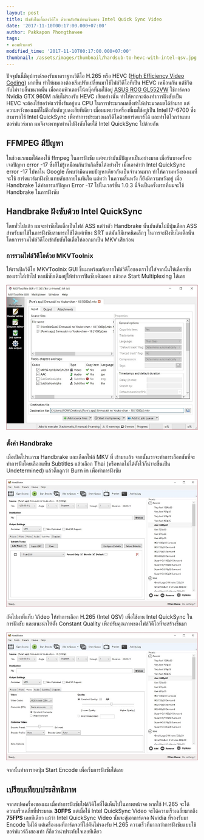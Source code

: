 ```yaml
---
layout: post
title: ฝังซับไตเติ้ลลงวิดีโอ ด้วยพลังอันซ่อนเร้นของ Intel Quick Sync Video
date: '2017-11-10T00:17:00.000+07:00'
author: Pakkapon Phongthawee
tags:
- คอมพิวเตอร์
modified_time: '2017-11-10T00:17:00.000+07:00'
thumbnail: /assets/images/thumbnail/hardsub-to-hevc-with-intel-qsv.jpg
---
```

ปัจจุบันนี้มีอุปกรณ์รองรับมาตราฐานวิดีโอ H.265 หรือ HEVC ([High Efficiency Video Coding](https://en.wikipedia.org/wiki/High_Efficiency_Video_Coding)) มากขึ้น ทำให้ผมเองต้องเริ่มปรับเปลี่ยนมาใช้ไฟล์วิดีโอที่เป็น HEVC เหมือนกัน แต่ชีวิตกับไม่ราบลื่นขนาดนั้น เมื่อคอมพิวเตอร์โน้ตบุ๊คที่ผมใช้อยู่ [ASUS ROG GL552VW](https://www.asus.com/us/ROG-Republic-Of-Gamers/ROG-GL552VW/) ใช้การ์ดจอ Nvidia GTX 960M กลับไม่รองรับ HEVC เสียอย่างนั้น ทำให้หากจะต้องทำการฝังซับเป็น HEVC จะต้องใช้ซอร์ฟแวร์ซึ่งรันอยู่บน CPU ในการประมวลผลซึ่งทำให้ประมวลผลได้ช้ามาก แต่ความหวังของผมก็ไม่ถึงกับดับวูบลงเสียทีเดียว เมื่อผมพบว่าเครื่องที่ผมใช้อยู่เป็น Intel I7-6700 ซึ่งสามารถใช้ Intel QuickSync เพื่อทำการประมวลผลวิดีโอด้วยฮาร์ดแวร์ได้ และทำได้ไวกว่าแบบซอร์ฟแวร์มาก ผมจึงจะพาทุกท่านไปฝังซับโดยใช้ Intel QuickSync ไปด้วยกัน

## FFMPEG มีปัญหา
ในช่วงแรกผมได้ลองใช้ ffmpeg ในการฝังซับ แต่พบว่ามันมีปัญหาเป็นอย่างมาก เมื่อรันบางครั้งจะเจอปัญหา error -17 ซึ่งก็ไม่รู้เหมือนกันว่าเกิดขึ้นได้อย่างไร เมื่อเอาคำว่า Intel QuickSync error -17 ไปหาใน Google ก็พบว่ามีคนพบปัญหาเดียวกันเป็นจำนวนมาก ทำให้ความหวังของผมที่จะใช้ ฮาร์ดแวร์มาฝังซับแทบดับสลายในทันใด แต่ทว่า ในความสิ้นหวัง ก็ยังมีความหวังอยู่ เมื่อ Handbrake ได้ทำการแก้ปัญหา Error -17 ไปในเวอร์ชั่น 1.0.3 นี่จึงเป็นครั้งแรกที่ผมจะใช้ Handbrake ในการฝังซับ

## Handbrake ฝังซับด้วย Intel QuickSync
โดยทั่วไปแล้ว ผมจะทำซับไตเติ้ลเป็นไฟล์ ASS แต่ว่าตัว Handbrake นั้นมันดันไม่มีปุ่มเลือก ASS สำหรับมาใช้ในการฝังซับสามารถใช้ได้แค่เพียง SRT แต่มันก็มีเทคนิคเล็กๆ ในการจะฝังซับไตเติ้ลนั้น โดยการรวมไฟล์วิดีโอเข้ากับซับไตเติ้ลให้ออกมาเป็น MKV เสียก่อน

### การรวมไฟล์วิดีโอด้วย MKVToolnix

ให้เราเปิดวิดีโอ MKVToolnix GUI ขึ้นมาพร้อมกับลากไฟล์วิดีโอของเราไปใส่จากนั้นให้เลือกซับของเราใส่เข้าไป หากมีซับเดิมอยู่ให้ทำการปิดซับเดิมออก แล้วกด Start Multiplexing ได้เลย

![](/assets/images/post/hardsub-to-hevc-with-intel-qsv/mkvtoolnix.jpg)

### ตั้งค่า Handbrake

เมื่อเปิดโปรแกรม Handbrake และเลือกไฟล์ MKV ที่ เข้ามาแล้ว จากนั้นเราจะทำการเลือกซับที่จะทำการฝังโดยเลือกแท็บ Subtitles แล้วเลือก Thai (หรือหากไม่ได้ตั้งไว้ก็น่าจะขึ้นเป็น Undetermined) แล้วติ๊กถูกว่า Burn in เพื่อทำการฝังซับ

![](/assets/images/post/hardsub-to-hevc-with-intel-qsv/select-thai-ssa.jpg)

ถัดไปมาที่แท็บ Video ให้ทำการเลือก H.265 (Intel QSV) เพื่อใช้งาน Intel QuickSync ในการฝังซับ และแนะนำให้ตั้ง Constant Quality เพื่อปรับคุณภาพของไฟล์วิดีโอที่จะสร้างขึ้นมา

![](/assets/images/post/hardsub-to-hevc-with-intel-qsv/select-h265-qsv.jpg)

จากนั้นทำการกดปุ่ม Start Encode เพื่อเริ่มการฝังซับได้เลย

## เปรียบเทียบประสิทธิภาพ

จากสเปคเครื่องของผม เมื่อทำการฝังซับไฟล์วิดีโอที่ได้เห็นไปในภาพหน้าจอ หากใช้ H.265 จะได้ความเร็วเฉลี่ยที่ประมาณ **30FPS** แต่เมื่อใช้ Intel QuickSync Video จะได้ความเร็วเฉลี่ยมากถึง **75FPS** เลยทีเดียว แม้ว่า Intel QuickSync Video นั้นจะสู่เอาการ์ดจอ Nvidia ที่รองรับมา Encode ไม่ได้ แต่เครื่องผมที่การ์ดจอที่ใส่ดันไม่รองรับ H.265 ความเร็วที่มากกว่าการฝังซับแบบใช้ซอร์ฟแวร์ถึงสองเท่า ก็ถือว่าน่าประทับใจเลยทีเดียว
